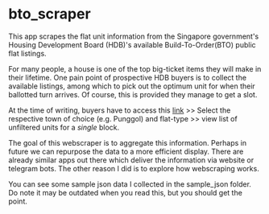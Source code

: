 # bto_scraper
This app scrapes the flat unit information from the Singapore government's Housing Development Board (HDB)'s available Build-To-Order(BTO) public flat listings.

For many people, a house is one of the top big-ticket items they will make in their lifetime.
One pain point of prospective HDB buyers is to collect the available listings, among which to pick out the optimum unit for when their ballotted turn arrives. Of course, this is provided they manage to get a slot.

At the time of writing, buyers have to access this [link](https://services2.hdb.gov.sg/webapp/BP13AWFlatAvail/BP13SEstateSummary?sel=BTO) >> Select the respective town of choice (e.g. Punggol) and flat-type >> view list of unfiltered units for a *single* block.

The goal of this webscraper is to aggregate this information. Perhaps in future we can repurpose the data to a more efficient display. There are already similar apps out there which deliver the information via website or telegram bots. The other reason I did is to explore how webscraping works. 

You can see some sample json data I collected in the sample_json folder. Do note it may be outdated when you read this, but you should get the point.

